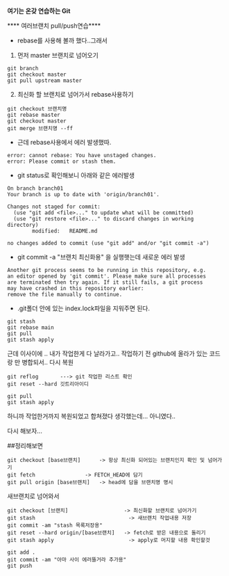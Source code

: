 **여기는 온갖 연습하는 Git**

**** 여러브랜치 pull/push연습****

* rebase를 사용해 볼까 했다..그래서

1. 먼저 master 브랜치로 넘어오기
````
git branch
git checkout master
git pull upstream master
````

2. 최신화 할 브랜치로 넘어가서 rebase사용하기
````
git checkout 브랜치명
git rebase master
git checkout master
git merge 브랜치명 --ff
````

* 근데 rebase사용에서 에러 발생했따.
````
error: cannot rebase: You have unstaged changes.
error: Please commit or stash them.
````


* git status로 확인해보니 아래와 같은 에러발생
````
On branch branch01
Your branch is up to date with 'origin/branch01'.

Changes not staged for commit:
  (use "git add <file>..." to update what will be committed)
  (use "git restore <file>..." to discard changes in working directory)
        modified:   README.md

no changes added to commit (use "git add" and/or "git commit -a")
````

* git commit -a "브랜치 최신화용" 을 실행햇는데 새로운 에러 발생
````
Another git process seems to be running in this repository, e.g.
an editor opened by 'git commit'. Please make sure all processes
are terminated then try again. If it still fails, a git process
may have crashed in this repository earlier:
remove the file manually to continue.
````
* .git폴더 안에 있는 index.lock파일을 지워주면 된다.

````
git stash
git rebase main
git pull
git stash apply
````

근데 이사이에 .. 내가 작업한게 다 날라가고.. 작업하기 전 github에 올라가 있는 코드랑 만 병합되서..
다시 복원

````
git reflog       ---> git 작업한 리스트 확인
git reset --hard 깃트리아이디
````

````
git pull
git stash apply
````

하니까 작업한거까지 복원되었고 합쳐졌다 생각했는데... 아니였다..

다시 해보자...


##정리해보면
````
git checkout [base브랜치]      -> 항상 최신화 되어있는 브랜치인지 확인 및 넘어가기
git fetch                -> FETCH_HEAD에 담기
git pull origin [base브랜치]   -> head에 담을 브랜치명 명시
````

새브랜치로 넘어와서

````
git checkout [브랜치]                  -> 최신화할 브랜치로 넘어가기 
git stash                              -> 새브랜치 작업내용 저장
git commit -am "stash 목록저장용"
git reset --hard origin/[base브랜치]   -> fetch로 받은 내용으로 돌리기
git stash apply                        -> apply로 머지할 내용 확인할것

git add .
git commit -am "아마 사이 에러뜰거라 추가용"
git push
````
